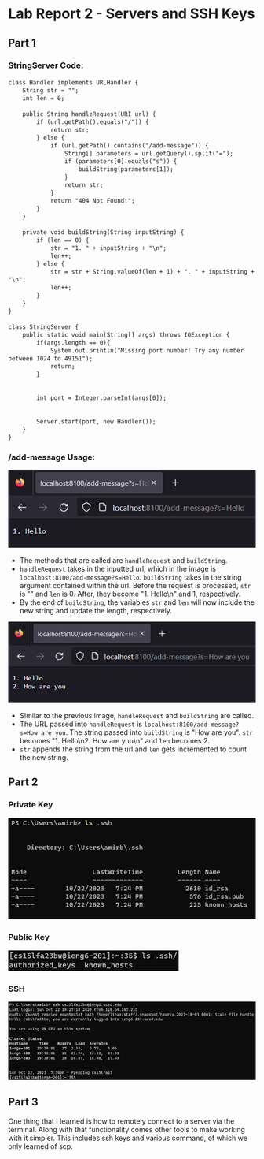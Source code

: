 # Lab Report 2 - Servers and SSH Keys


## Part 1
### StringServer Code:
```
class Handler implements URLHandler {
    String str = "";
    int len = 0;

    public String handleRequest(URI url) {
        if (url.getPath().equals("/")) {
            return str;
        } else {
            if (url.getPath().contains("/add-message")) {
                String[] parameters = url.getQuery().split("=");
                if (parameters[0].equals("s")) {
                    buildString(parameters[1]);
                }
                return str;
            }
            return "404 Not Found!";
        }
    }

    private void buildString(String inputString) {
        if (len == 0) {
            str = "1. " + inputString + "\n";
            len++;
        } else {
            str = str + String.valueOf(len + 1) + ". " + inputString + "\n";
            len++;
        }
    }
}

class StringServer {
    public static void main(String[] args) throws IOException {
        if(args.length == 0){
            System.out.println("Missing port number! Try any number between 1024 to 49151");
            return;
        }


        int port = Integer.parseInt(args[0]);


        Server.start(port, new Handler());
    }
}
```

### /add-message Usage:
![1](images/lab-2/StringServer-1.png)
- The methods that are called are `handleRequest` and `buildString`.
- `handleRequest` takes in the inputted url, which in the image is `localhost:8100/add-message?s=Hello`. `buildString` takes in the string argument contained within the url. Before the request is processed, `str` is "" and `len` is 0. After, they become "1. Hello\n" and 1, respectively.
- By the end of `buildString`, the variables `str` and `len` will now include the new string and update the length, respectively.

![2](images/lab-2/StringServer-2.png)
- Similar to the previous image, `handleRequest` and `buildString` are called.
- The URL passed into `handleRequest` is `localhost:8100/add-message?s=How are you`. The string passed into `buildString` is "How are you". `str` becomes "1. Hello\n2. How are you\n" and `len` becomes 2.
- `str` appends the string from the url and `len` gets incremented to count the new string.

## Part 2

### Private Key
![privatekey](images/lab-2/privatekey.png)

### Public Key
![publickey](images/lab-2/publickey.png)

### SSH
![ssh](images/lab-2/ieng6login.png)


## Part 3
One thing that I learned is how to remotely connect to a server via the terminal. Along with that functionality comes other tools to make working with it simpler. This includes ssh keys and various command, of which we only learned of scp.